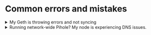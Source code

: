 # Common errors and mistakes

<details>

<summary>My Geth is throwing errors and not syncing</summary>

A common cause of Geth's errors is an improper shutdown, for instance, due to power outage, or not enough time for a graceful process exit as geth writes data to disk. As a permanent fix for the latter case, you'll want to increase your systemd service's `TimeoutStopSec` value to at least `300`.

To fix, you can [resync Geth](https://app.gitbook.com/o/5TLAFycQGS1YA3kIVVOf/s/KnJhWg57YoZq2MPfatKE/\~/changes/57/tutorials/resync-geth).&#x20;

</details>

<details>

<summary>Running network-wide Pihole? My node is experiencing DNS issues. </summary>

By Pihole's default settings, DNS rate limiting blocks any clients with >1000 queries per 60 seconds.

To fix, either increase the queries limit value or exclude your node from Pihole's DNS.

</details>
